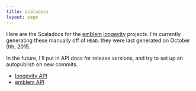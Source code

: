 ```yaml
---
title: scaladocs
layout: page
---
```


Here are the Scaladocs for the
[emblem](https://github.com/sullivan-/emblem/wiki)
[longevity](http://sullivan-.github.io/longevity/) projects. I'm
currently generating these manually off of `HEAD`. they were last
generated on October 9th, 2015.

In the future, I'll put in API docs for release versions, and try to
set up an autopublish on new commits.

- [longevity API](longevity)
- [emblem API](emblem)
